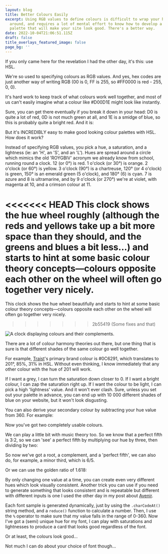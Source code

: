 ```yaml
---
layout: blog
title: Better Colours Easily
excerpt: Using RGB values to define colours is difficult to wrap your head
  around, and requires a lot of mental effort to know how to develop a colour
  palette that will make your site look good. There's a better way.
date: 2022-10-04T21:06:51.115Z
draft: false
title_overlays_featured_image: false
page_bg: ''
---
```


<script>
  import ColourSwatch from '$lib/components/ColourSwatch.svelte';
  import FontSample from '$lib/components/FontSample.svelte';
</script>

If you only came here for the revelation I had the other day, it's this: use HSL.

We're so used to specifying colours as RGB values. And yes, hex codes are just another way of writing RGB (00 is 0, FF is 255, so #FF0000 is red - 255, 0, 0).

It's hard work to keep track of what colours work well together, and most of us can't easily imagine what a colour like #D00D1E might look like instantly.

Sure, you can get there eventually if you break it down in your head: D0 is quite a lot of red, 0D is not much green at all, and 1E is a smidge of blue, so this is probably quite a bright red. And it is: <span class="w-[1em] aspect-square inline-block rounded align-middle" style="background-color: #D00D1E" />

But it's INCREDIBLY easy to make good looking colour palettes with HSL. How does it work?

Instead of specifying RGB values, you pick a hue, a saturation, and a lightness (ie: an 'H', an 'S', and an 'L'). Hues are spread around a circle which mimics the old 'ROYGBIV' acronym we already know from school, running round a clock. 12 (or 0°) is red. 1 o'clock (or 30°) is orange. 2 o'clock (or 60°) is yellow. 3 o'clock (90°) is a chartreuse, 120° (or 4 o'clock) is green, 150° is an emerald green (5 o'clock), and 180° (6) is cyan. 7 is azure and 8 is ultramarine, and by 9 o'clock (or 270°) we're at violet, with magenta at 10, and a crimson colour at 11.

<<<<<<< HEAD
T﻿his clock shows the hue wheel roughly (although the reds and yellows take up a bit more space than they should, and the greens and blues a bit less...) and starts to hint at some basic colour theory concepts—colours opposite each other on the wheel will often go together very nicely.
=======
This clock shows the hue wheel beautifully and starts to hint at some basic colour theory concepts—colours opposite each other on the wheel will often go together very nicely.
>>>>>>> 2b55419 (Some fixes and that)

![A clock displaying colours and their complements.](/media/uploads/rainbow-multi-coloured-wall-clock-578129b_01.jpeg)

There are a lot of colour harmony theories out there, but one thing that is sure is that different shades of the same colour go well together.

For example, [Traist](https://traist.co.uk)'s primary brand colour is #0C6291, which translates to 201°, 85%, 31% in HSL. Without even thinking, I know immediately that any other colour with the hue of 201 will work.

<ColourSwatch h={201} s={85} l={31} />

If I want a grey, I can turn the saturation down closer to 0. If I want a bright colour, I can zap the saturation right up. If I want the colour to be light, I can pick a high 'lightness' value. And it won't ever clash. Sure, unless you set out your palette in advance, you can end up with 10 000 different shades of blue on your website, but it won't look disgusting.

You can also derive your secondary colour by subtracting your hue value from 360. For example:

<ColourSwatch h={360-201} s={85} l={31} />

Now you've got two completely usable colours.

We can play a little bit with music theory too. So we know that a perfect fifth is 3:2, so we can 'see' a perfect fifth by multiplying our hue by three, then dividing by two:

<ColourSwatch h={(201*(3/2))%360} s={85} l={31} />

So now we've got a root, a complement, and a 'perfect fifth', we can also do, for example, a minor third, which is 6/5.

<ColourSwatch h={(201*6)/5} s={85} l={31} />

Or we can use the golden ratio of 1.618:

<ColourSwatch h={201*1.618} s={85} l={31} />

By only changing one value at a time, you can create even very different hues which look visually consistent. Another trick you can use if you need to generate something that looks consistent and is repeatable but different with different inputs is one I used the other day in my post about [Avenir](/avenir).

Each font sample is generated dynamically, just by using the `.charCodeAt()` string method, and a `reduce()` function to calculate a number. Then, I use the `%` operator to make sure that my value falls in the range of 0-360. Now I've got a (semi) unique hue for my font, I can play with saturations and lightnesses to produce a card that looks good regardless of the font.

<div class="full-bleed not-prose">
  <FontSample fontName="Avenir" wordTest="HSL forever!" />
</div>

Or at least, the colours look good...

<div class="full-bleed not-prose">
  <FontSample fontName="Comic Sans MS" wordTest="Not again..." />
</div>

Not much I can do about your choice of font though...
